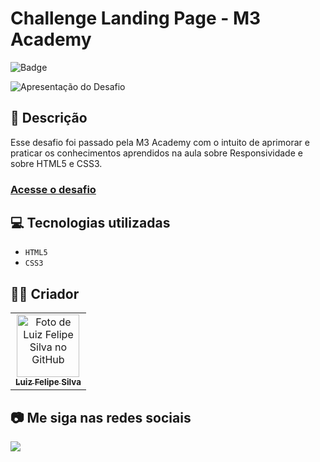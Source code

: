 # Challenge Landing Page - M3 Academy
![Badge](http://img.shields.io/static/v1?label=STATUS&message=CONCLUIDO&color=GREEN&style=for-the-badge)             

<img src="https://github.com/luizfelipe9627/challenge-page-m3-academy/blob/main/src/assets/img/apresentacao.gif" alt="Apresentação do Desafio">

## 📄 Descrição

Esse desafio foi passado pela M3 Academy com o intuito de aprimorar e praticar os conhecimentos aprendidos na aula sobre Responsividade e sobre HTML5 e CSS3.

### <a href="https://luizfelipe9627-challenge-page-m3.netlify.app">Acesse o desafio</a>

## 💻 Tecnologias utilizadas

- ``HTML5``
- ``CSS3``

## 🧑‍💻 Criador

<table>
  <tr>
    <td align="center">
      <a href="https://github.com/luizfelipe9627">
        <img src="https://github.com/luizfelipe9627.png" width="100px;" alt="Foto de Luiz Felipe Silva no GitHub"/><br>
        <sub>
          <b>Luiz Felipe Silva</b>
        </sub>
      </a>
    </td>
  </tr>
</table>

## 📷 Me siga nas redes sociais<br>

<p align="left">
  <a href="https://www.linkedin.com/in/luizfelipe9627/" target="_blank"><img src="https://img.shields.io/badge/-LinkedIn-%230077B5?style=for-the-badge&logo=linkedin&logoColor=white"></a>
</p>

